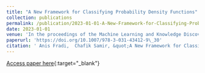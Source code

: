 ```yaml
---
title: "A New Framework for Classifying Probability Density Functions"
collection: publications
permalink: /publication/2023-01-01-A-New-Framework-for-Classifying-Probability-Density-Functions
date: 2023-01-01
venue: 'In the proceedings of the Machine Learning and Knowledge Discovery in Databases: Research Track - European Conference, ECML PKDD 2023, Turin, Italy, September 18-22, 2023, Proceedings, Part I'
paperurl: 'https://doi.org/10.1007/978-3-031-43412-9\_30'
citation: ' Anis Fradi,  Chafik Samir, &quot;A New Framework for Classifying Probability Density Functions.&quot; In the proceedings of the Machine Learning and Knowledge Discovery in Databases: Research Track - European Conference, ECML PKDD 2023, Turin, Italy, September 18-22, 2023, Proceedings, Part I, 2023.'
---
```

[Access paper here](https://doi.org/10.1007/978-3-031-43412-9\_30){:target="_blank"}
